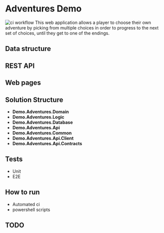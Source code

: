 # Adventures Demo 
![ci workflow](https://github.com/vl-i-demidov/adventures-demo/actions/workflows/ci.yaml/badge.svg)
This web application allows a player to choose their own adventure by picking from multiple choices in order to progress to the next set of choices, until they get to one of the endings.

## Data structure

## REST API

## Web pages

## Solution Structure

- **Demo.Adventures.Domain**
- **Demo.Adventures.Logic**
- **Demo.Adventures.Database**
- **Demo.Adventures.Api**
- **Demo.Adventures.Common**
- **Demo.Adventures.Api.Client**
- **Demo.Adventures.Api.Contracts**

## Tests
- Unit
- E2E

## How to run
- Automated ci
- powershell scripts

## TODO